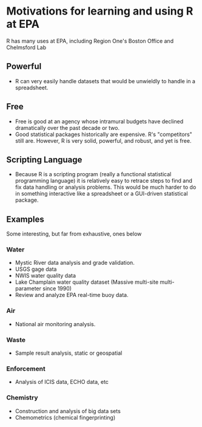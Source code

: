 # Motivations for learning and using R at EPA #
R has many uses at EPA, including Region One's Boston Office and Chelmsford Lab

## Powerful ##
* R can very easily handle datasets that would be unwieldly to handle in a spreadsheet.

## Free ##
* Free is good at an agency whose intramural budgets have declined dramatically over the past decade or two.
* Good statistical packages historically are expensive. R's "competitors" still are. However, R is very solid, powerful, and robust, and yet is free.

## Scripting Language ##
* Because R is a scripting program (really a functional statistical programming language) it is relatively easy to retrace steps to find and fix data handling or analysis problems.  This would be much harder to do in something interactive like a spreadsheet or a GUI-driven statistical package. 

## Examples ##
Some interesting, but far from exhaustive, ones below

### Water ###
* Mystic River data analysis and grade validation.
* USGS gage data
* NWIS water quality data
* Lake Champlain water quality dataset (Massive multi-site multi-parameter since 1990)
* Review and analyze EPA real-time buoy data.

### Air ###
* National air monitoring analysis.

### Waste ###
* Sample result analysis, static or geospatial

### Enforcement ###
* Analysis of ICIS data, ECHO data, etc

### Chemistry ###
* Construction and analysis of big data sets
* Chemometrics (chemical fingerprinting)

